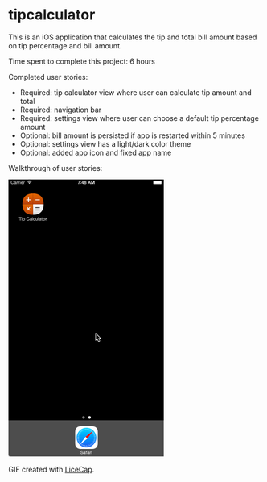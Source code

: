 tipcalculator
=============

This is an iOS application that calculates the tip and total bill amount based on tip percentage and bill amount.

Time spent to complete this project: 6 hours

Completed user stories:
  - Required: tip calculator view where user can calculate tip amount and total
  - Required: navigation bar
  - Required: settings view where user can choose a default tip percentage amount
  - Optional: bill amount is persisted if app is restarted within 5 minutes
  - Optional: settings view has a light/dark color theme
  - Optional: added app icon and fixed app name

Walkthrough of user stories:

![Video Walkthrough](tipCalcDemo2.gif)


GIF created with [LiceCap].



[LiceCap]:http://www.cockos.com/licecap/
